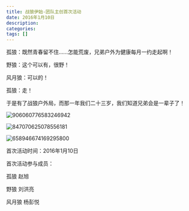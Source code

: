 ```yaml
---
title: 战狼伊始-团队主创首次活动
date: 2016年1月10日
description: 
categories: 
tags: []
---
```


孤狼：既然青春留不住......怎能荒废，兄弟户外为健康每月一约走起啊！

野狼：这个可以有，很野！

风月狼：可以的！

孤狼：走！

于是有了战狼户外局，而那一年我们二十三岁，我们知道兄弟会是一辈子了！

![906060776583246942](E:\Git\xwolf\source\images\906060776583246942.jpg)

![847070625078556181](E:\Git\xwolf\source\images\847070625078556181.jpg)

![658946674169295800](E:\Git\xwolf\source\images\658946674169295800.jpg)

首次活动时间：2016年1月10日

首次活动参与成员：

孤狼 赵旭

野狼 刘洪亮

风月狼 杨彭悦